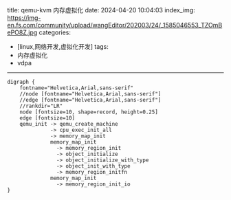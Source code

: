 title: qemu-kvm 内存虚拟化
date: 2024-04-20 10:04:03
index_img: https://img-en.fs.com/community/upload/wangEditor/202003/24/_1585046553_TZOmBePO8Z.jpg
categories:
  - [linux,网络开发,虚拟化开发]
tags:
 - 内存虚拟化
 - vdpa
---
```graphviz
digraph {
    fontname="Helvetica,Arial,sans-serif"
    //node [fontname="Helvetica,Arial,sans-serif"]
    //edge [fontname="Helvetica,Arial,sans-serif"]
    //rankdir="LR"
    node [fontsize=10, shape=record, height=0.25]
    edge [fontsize=10]
    qemu_init -> qemu_create_machine
              -> cpu_exec_init_all
              -> memory_map_init
              memory_map_init
                -> memory_region_init
                -> object_initialize
                -> object_initialize_with_type
                -> object_init_with_type
                -> memory_region_initfn
              memory_map_init
                -> memory_region_init_io
}
```